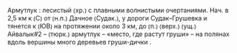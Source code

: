 ---
---

Армутлук
: лесистый ⦅хр.⦆ с плавными волнистыми очертаниями. Нач. в 2,5 км к ⦅С⦆ от ⦅н.п.⦆ Дачное ⦅Судак.⦆, у дороги Судак–Грушевка и тянется к ⦅ЮВ⦆ на протяжении около 3 км, до ⦅п.⦆ ⦅верх.⦆ ⦅ущ.⦆ Айвалык#2 – ⦅тюрк.⦆ армутлук – «место, где растут груши» – на полянах вдоль вершины много деревьев груши-дички .
